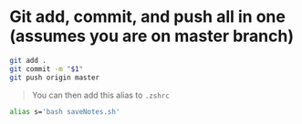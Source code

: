 # Git add, commit, and push all in one (assumes you are on master branch)

```sh
git add .
git commit -m "$1"
git push origin master
```

> You can then add this alias to `.zshrc`

```zsh
alias s='bash saveNotes.sh'
```